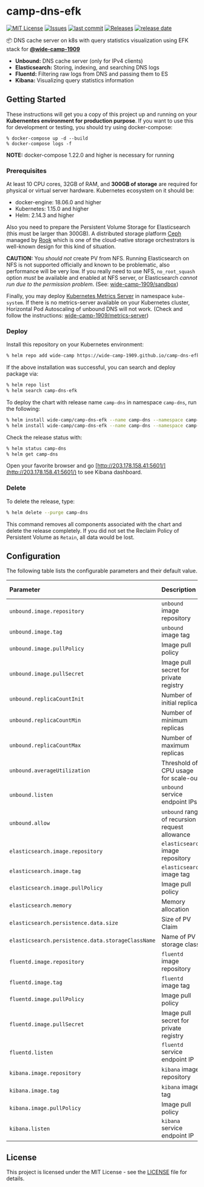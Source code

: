 # camp-dns-efk

[![MIT License](http://img.shields.io/github/license/wide-camp-1909/camp-dns-efk)](LICENSE)
[![Issues](https://img.shields.io/github/issues/wide-camp-1909/camp-dns-efk)](https://github.com/wide-camp-1909/camp-dns-efk/issues)
[![last commit](https://img.shields.io/github/last-commit/wide-camp-1909/camp-dns-efk)](https://github.com/wide-camp-1909/camp-dns-efk/commits)
[![Releases](https://img.shields.io/github/release/wide-camp-1909/camp-dns-efk)](https://github.com/wide-camp-1909/camp-dns-efk/releases)
[![release date](https://img.shields.io/github/release-date/wide-camp-1909/camp-dns-efk)](https://github.com/wide-camp-1909/camp-dns-efk/releases)

:package: DNS cache server on k8s with query statistics visualization using EFK stack for **[@wide-camp-1909](https://github.com/wide-camp-1909/)**

- **Unbound:** DNS cache server (only for IPv4 clients)
- **Elasticsearch:** Storing, indexing, and searching DNS logs
- **Fluentd:** Filtering raw logs from DNS and passing them to ES
- **Kibana:** Visualizing query statistics information

## Getting Started

These instructions will get you a copy of this project up and running on your **Kubernentes environment for production purpose**.
If you want to use this for development or testing, you should try using docker-compose:

```
% docker-compose up -d --build
% docker-compose logs -f
```

**NOTE:** docker-compose 1.22.0 and higher is necessary for running

### Prerequisites

At least 10 CPU cores, 32GB of RAM, and **300GB of storage** are required for physical or virtual server hardware.
Kubernetes ecosystem on it should be:

- docker-engine: 18.06.0 and higher
- Kubernetes: 1.15.0 and higher
- Helm: 2.14.3 and higher

Also you need to prepare the Persistent Volume Storage for Elasticsearch (this must be larger than 300GB).
A distributed storage platform [Ceph](https://github.com/ceph/ceph) managed by [Rook](https://github.com/rook/rook) which is one of the cloud-native storage orchestrators is well-known design for this kind of situation.

**CAUTION:** You *should not* create PV from NFS. Running Elasticsearch on NFS is not supported officially and known to be problematic, also performance will be very low. If you really need to use NFS, `no_root_squash` option *must* be available and enabled at NFS server, or Elasticsearch *cannot run due to the permission problem*. (See: [wide-camp-1909/sandbox](https://github.com/wide-camp-1909/sandbox))

Finally, you may deploy [Kubernetes Metrics Server](https://github.com/kubernetes-incubator/metrics-server) in namespace `kube-system`.
If there is no metrics-server available on your Kubernetes cluster, Horizontal Pod Autoscaling of unbound DNS will not work.
(Check and follow the instructions: [wide-camp-1909/metrics-server](https://github.com/wide-camp-1909/metrics-server))

### Deploy

Install this repository on your Kubernetes environment:

```bash
% helm repo add wide-camp https://wide-camp-1909.github.io/camp-dns-efk/chart
```

If the above installation was successful, you can search and deploy package via:

```bash
% helm repo list
% helm search camp-dns-efk
```

To deploy the chart with release name `camp-dns` in namespace `camp-dns`, run the following:

```bash
% helm install wide-camp/camp-dns-efk --name camp-dns --namespace camp-dns --debug --dry-run | bat -l yaml
% helm install wide-camp/camp-dns-efk --name camp-dns --namespace camp-dns
```

Check the release status with:

```bash
% helm status camp-dns
% helm get camp-dns
```

Open your favorite browser and go [http://203.178.158.41:5601/](http://203.178.158.41:5601/) to see Kibana dashboard.

### Delete

To delete the release, type:

```bash
% helm delete --purge camp-dns
```

This command removes all components associated with the chart and delete the release completely.
If you did not set the Reclaim Policy of Persistent Volume as `Retain`, all data would be lost.

## Configuration

The following table lists the configurable parameters and their default value.

| Parameter 	| Description 	| Default (for wide-camp-1909)
|:---- 	|:---- 	|:----
| `unbound.image.repository`   | `unbound` image repository | 203.178.158.5:30500/wide-camp-1909/camp-dns-unbound
| `unbound.image.tag`          | `unbound` image tag | latest
| `unbound.image.pullPolicy`   | Image pull policy | IfNotPresent
| `unbound.image.pullSecret`   | Image pull secret for private registry | camp-reg
| `unbound.replicaCountInit`   | Number of initial replicas | 3
| `unbound.replicaCountMin`    | Number of minimum replicas | 2
| `unbound.replicaCountMax`    | Number of maximum replicas | 9
| `unbound.averageUtilization` | Threshold of CPU usage for scale-out | 50
| `unbound.listen`             | `unbound` service endpoint IPs | [203.178.158.32, 203.178.158.33]
| `unbound.allow`              | `unbound` range of recursion request allowance | [127.0.0.0/8, 10.0.0.0/8, 172.16.0.0/12, 192.168.0.0/16, 203.178.156.0/22]
| `elasticsearch.image.repository`        | `elasticsearch` image repository | elasticsearch
| `elasticsearch.image.tag`               | `elasticsearch` image tag | "7.3.1"
| `elasticsearch.image.pullPolicy`        | Image pull policy | IfNotPresent
| `elasticsearch.memory`                  | Memory allocation | 32g
| `elasticsearch.persistence.data.size`   | Size of PV Claim | 300Gi
| `elasticsearch.persistence.data.storageClassName`   | Name of PV storage class | rook-ceph-block-retain
| `fluentd.image.repository`   | `fluentd` image repository | 203.178.158.5:30500/wide-camp-1909/camp-dns-fluentd
| `fluentd.image.tag`          | `fluentd` image tag | latest
| `fluentd.image.pullPolicy`   | Image pull policy | IfNotPresent
| `fluentd.image.pullSecret`   | Image pull secret for private registry | camp-reg
| `fluentd.listen`             | `fluentd` service endpoint IP | 203.178.158.40
| `kibana.image.repository`    | `kibana` image repository | kibana
| `kibana.image.tag`           | `kibana` image tag | "7.3.1"
| `kibana.image.pullPolicy`    | Image pull policy | IfNotPresent
| `kibana.listen`              | `kibana` service endpoint IP | 203.178.158.41

## License

This project is licensed under the MIT License - see the [LICENSE](LICENSE) file for details.
